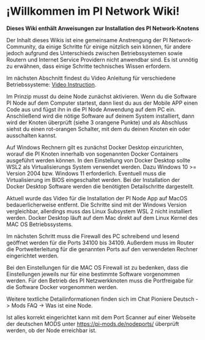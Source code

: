 # ¡Willkommen im PI Network Wiki!

**Dieses Wiki enthält Anweisungen zur Installation des PI Network-Knotens**

Der Inhalt dieses Wikis ist eine gemeinsame Anstrengung der PI Network-Community, da einige Schritte für einige nützlich sein können, für andere jedoch aufgrund des Unterschieds zwischen Betriebssystemen sowie Routern und Internet Service Providern nicht anwendbar sind. Es ist unnötig zu erwähnen, dass einige Schritte technisches Wissen erfordern.

Im nächsten Abschnitt findest du Video Anleitung für verschiedene Betriebssysteme: [Video Instruction](https://github.com/pi-node/instructions/wiki/(DE)-Video-Instruktionen). 

Im Prinzip musst du deine Node zunächst aktivieren. Wenn du die Software PI Node  auf dem Computer startest, dann liest du aus der Mobile APP einen Code aus und fügst ihn in die PI Node Anwendung auf dem PC ein. Anschließend wird die nötige Software auf deinem System installiert, dann wird der Knoten überprüft (siehe 3 orangene Punkte) und als Abschluss siehst du einen rot-orangen Schalter, mit dem du deinen Knoten ein oder ausschalten kannst. 

Auf Windows Rechnern gilt es zunächst Docker Desktop einzurichten, worauf die PI Knoten innerhalb von sogenannten Docker Containers ausgeführt werden können. In den Einstellung von Docker Desktop sollte WSL2 als Virtualisierungs System verwendet werden. Dazu Windows 10 >= Version 2004 bzw. Windows 11 erforderlich. Eventuell muss die Virtualisierung im BIOS eingeschaltet werden. Bei der Installation der Docker Desktop Software werden die benötigten Detailschritte dargestellt. 

Aktuell wurde das Video für die Installation der PI Node App auf MacOS bedauerlicherweise entfernt. Die Schritte sind mit der Windows Version vergleichbar, allerdings muss das Linux Subsystem WSL 2 nicht installiert werden. Docker Desktop läuft auf dem Mac direkt auf dem Linux Kernel des MAC OS Betriebssystems. 

Im nächsten Schritt muss die Firewall des PC schreibend und lesend geöffnet werden für die Ports 34100 bis 34109. Außerdem muss im Router die Portweiterleitung für die genannten Ports auf den verwendeten Rechner eingerichtet werden. 

Bei den Einstellungen für die MAC OS Firewall ist zu bedenken, dass die Einstellungen jeweils nur für eine bestimmte Software vorgenommen werden. Für den Betrieb des PI Netzwerkknoten muss die Portfreigabe für die Software Docker vorgenommen werden. 

Weitere textliche Detailinformationen finden sich im Chat Pioniere Deutsch -> Mods FAQ -> Was ist eine Node. 

Ist alles korrekt eingerichtet kann mit dem Port Scanner auf einer Webseite der deutschen MODS unter https://pi-mods.de/nodeports/ überprüft werden, ob der Node erreichbar ist. 